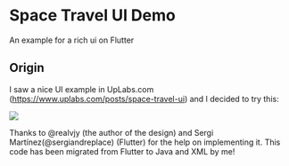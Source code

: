 # Space Travel UI Demo

An example for a rich ui on Flutter

## Origin

I saw a nice UI example in UpLabs.com (https://www.uplabs.com/posts/space-travel-ui) and I decided to try this:

![](https://cdn.dribbble.com/users/914722/screenshots/3426198/attachments/749973/treva_2x.png)

Thanks to @realvjy (the author of the design) and Sergi Martínez(@sergiandreplace) (Flutter) for the help on implementing it.
This code has been migrated from Flutter to Java and XML by me!
